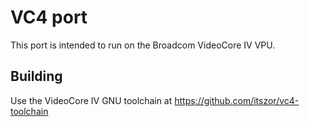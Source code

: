 # VC4 port

This port is intended to run on the Broadcom VideoCore IV VPU.

## Building 

Use the VideoCore IV GNU toolchain at https://github.com/itszor/vc4-toolchain 

